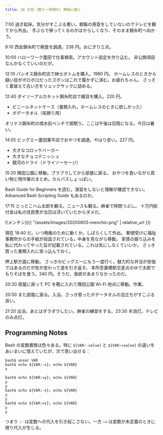 ```yaml
---
title: 38 日目（曇り一時晴れ）無駄に動く
---
```


7:00 過ぎ起床。気分がすこぶる悪い。朝飯の用意をしていないのでテレビを観てから外出。
手ぶらで帰ってくるのがばからしくなり、そのまま錦糸町へ向かう。

9:10 西友錦糸町で朝食を調達。238 円。おにぎり三点。

10:00 ハローワーク墨田で仕事検索。アカウント設定を作り込む。
非公開項目なんかなくていいのだが。

12:10 パシオス錦糸町店で紳士ボトムを購入。1990 円。
ホームレスのときから縫い目がボロボロだったズボンはこれで履かずに済む。お疲れちゃん。
さっそく着替えて古い方をリュックサックに詰める。

12:40 ダイソーアルカキット錦糸町店で雑貨を購入。220 円。

* ビニールネットケース（書類入れ。ホームレスのときに欲しかった）
* ボデータオル（垢擦り用）

オリナス錦糸町の噴水前ベンチで居眠り。ここは午後は日陰になる。今日は暑い。

14:55 ビッグエー墨田業平店でおやつを調達。やはり安い。227 円。

* 大きなコロッケバーガー
* 大きなチョコデニッシュ
* 銀河のドライ（ドライソーセージ）

15:20 隅田公園に移動。ブラブラしてから部屋に戻る。
おやつを食いながら買い物と残作業のまとめ。カルパスしょっぱい。

Bash Guide for Beginners を読む。演習をしないと理解が確認できない。
Advanced Bash Scripting Guide もあるのか。

17:15 とっとこハム太郎を観る。ニュースも観る。麻雀で時間つぶし。
十万円給付金は私の住民票が当日は浮いていたからダメだ。

![メンチン]({{ "/assets/images/20200603-menchin.png" | relative_url }})

現在 18:40 だ。いつ晩飯のために動くか。しばらくして外出。
郵便受けに福祉事務所からの手紙が投函されている。中身を見ながら移動。
家賃の振り込みを私に代わってやった旨が記載されている。これは気にしなくていいか。
さっき買った書類入れに突っ込んでおく。

押上駅方面に移動。
さっきのビッグエーにもう一度行く。魅力的な弁当が安価ではあるのだが気が変わって道を引き返す。
本所吾妻橋駅交差点のゆで太郎でもりそばを食う。340 円。そうだ、食欲があまりなかったのだ。

20:20 部屋に戻って PC を鞄に入れて隅田公園 Wi-Fi 地点に移動。作業。

20:50 また部屋に戻る。入浴。さっき買ったボデータオルの泡立ちがすこぶる良い。

21:20 出浴。あとはダラダラしたい。麻雀の練習をする。23:30 半消灯。テレビのみ点灯。

## Programming Notes

Bash の変数置換は色々ある。特に `${VAR:-value}` と `${VAR:=value}` の違いをあいまいに憶えていたが、次で思い出せる：

```shell
bash$ unser VAR
bash$ echo ${VAR:-x}; echo ${VAR}
x

bash$ echo ${VAR:=y}; echo ${VAR}
y
y
bash$ echo ${VAR:-x}; echo ${VAR}
y
y
bash$ echo ${VAR:=z}; echo ${VAR}
y
y
```

つまり `:-` は変数への代入を引き起こさない。一方 `:=` は変数が未定義のときに限り代入が生じる。
